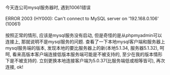 <!--
author: qingliangcn
date: 2009-05-05
title: 遭遇Mysql 10061
tags: 10061,Mysql
category: Mysql
status: publish
summary: 今天连公司mysql服务器时, 遇到10061错误ERROR 2003 (HY000): Can't connect to MySQL server on '192.168.0.106' (10061)按照正常的情形, 应该是mysql服务没有启动, 但是奇怪的是从phpmyad
-->

<p>今天连公司mysql服务器时, 遇到10061错误<br />
<br />
ERROR 2003 (HY000): Can't connect to MySQL server on '192.168.0.106' (10061)<br />
<br />
按照正常的情形, 应该是mysql服务没有启动, 但是奇怪的是从phpmyadmin可以连接上, 那就说明不是mysql服务的问题. 查看了一下本地mysql客户端和服务器上mysql服务端的版本, 发现本地的要比服务器上的新(本地5.1.34, 服务器5.1.32), 呵呵, 看来高版本客户端连接低版本服务端可能是不被支持的, 至少在我的版本情形下是不被支持的. 立刻更换本地连接客户端为5.0.37(比服务端低或相等皆可), 再次连接, ok!</p>